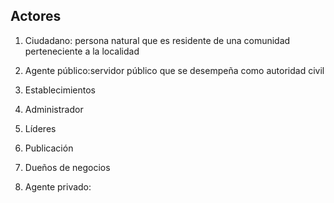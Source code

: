 Actores
-----------

1. Ciudadano: persona natural que es residente de una comunidad perteneciente a la localidad

2. Agente público:servidor público que se desempeña como autoridad civil

3. Establecimientos

4. Administrador

5. Líderes

6. Publicación

7. Dueños de negocios

8. Agente privado: